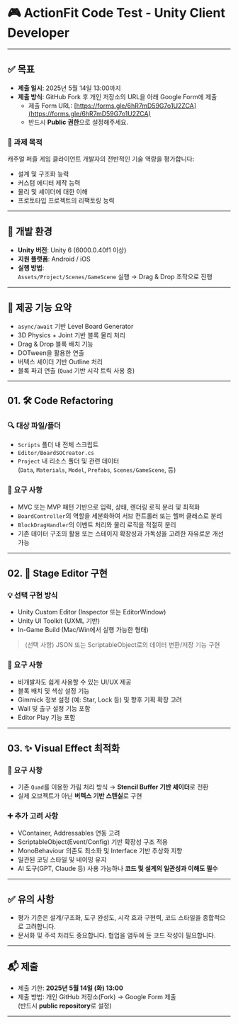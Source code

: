 # 🎮 ActionFit Code Test - Unity Client Developer

---

## ✅ 목표

- **제출 일시**: 2025년 5월 14일 13:00까지  
- **제출 방식**: GitHub Fork 후 개인 저장소의 URL을 아래 Google Form에 제출  
  - 제출 Form URL: [https://forms.gle/6hR7mD59G7o1U2ZCA](https://forms.gle/6hR7mD59G7o1U2ZCA)  
  - 반드시 **Public 권한**으로 설정해주세요.

### 🎯 과제 목적

캐주얼 퍼즐 게임 클라이언트 개발자의 전반적인 기술 역량을 평가합니다:

- 설계 및 구조화 능력
- 커스텀 에디터 제작 능력
- 물리 및 셰이더에 대한 이해
- 프로토타입 프로젝트의 리팩토링 능력

---

## 🔧 개발 환경

- **Unity 버전**: Unity 6 (6000.0.40f1 이상)
- **지원 플랫폼**: Android / iOS
- **실행 방법**:  
  `Assets/Project/Scenes/GameScene` 실행 → Drag & Drop 조작으로 진행

---

## 📁 제공 기능 요약

- `async/await` 기반 Level Board Generator
- 3D Physics + Joint 기반 블록 물리 처리
- Drag & Drop 블록 배치 기능
- DOTween을 활용한 연출
- 버텍스 셰이더 기반 Outline 처리
- 블록 파괴 연출 (`Quad` 기반 시각 트릭 사용 중)

---

## 01. 🛠️ Code Refactoring

### 🔍 대상 파일/폴더

- `Scripts` 폴더 내 전체 스크립트
- `Editor/BoardSOCreator.cs`
- `Project` 내 리소스 폴더 및 관련 데이터  
  (`Data`, `Materials`, `Model`, `Prefabs`, `Scenes/GameScene`, 등)

### 📌 요구 사항

- MVC 또는 MVP 패턴 기반으로 입력, 상태, 렌더링 로직 분리 및 최적화
- `BoardController`의 역할을 세분화하여 서브 컨트롤러 또는 헬퍼 클래스로 분리
- `BlockDragHandler`의 이벤트 처리와 물리 로직을 적절히 분리
- 기존 데이터 구조의 활용 또는 스테이지 확장성과 가독성을 고려한 자유로운 개선 가능

---

## 02. 🧩 Stage Editor 구현

### 💡 선택 구현 방식

- Unity Custom Editor (Inspector 또는 EditorWindow)
- Unity UI Toolkit (UXML 기반)
- In-Game Build (Mac/Win에서 실행 가능한 형태)

> (선택 사항) JSON 또는 ScriptableObject로의 데이터 변환/저장 기능 구현

### 📌 요구 사항

- 비개발자도 쉽게 사용할 수 있는 UI/UX 제공
- 블록 배치 및 색상 설정 기능
- Gimmick 정보 설정 (예: Star, Lock 등) 및 향후 기획 확장 고려
- Wall 및 출구 설정 기능 포함
- Editor Play 기능 포함

---

## 03. ✨ Visual Effect 최적화

### 🎯 요구 사항

- 기존 `Quad`를 이용한 가림 처리 방식 → **Stencil Buffer 기반 셰이더**로 전환
- 실제 오브젝트가 아닌 **버텍스 기반 스텐실**로 구현

### ➕ 추가 고려 사항

- VContainer, Addressables 연동 고려
- ScriptableObject(Event/Config) 기반 확장성 구조 적용
- MonoBehaviour 의존도 최소화 및 Interface 기반 추상화 지향
- 일관된 코딩 스타일 및 네이밍 유지
- AI 도구(GPT, Claude 등) 사용 가능하나 **코드 및 설계의 일관성과 이해도 필수**

---

## ✅ 유의 사항

- 평가 기준은 설계/구조화, 도구 완성도, 시각 효과 구현력, 코드 스타일을 종합적으로 고려합니다.
- 문서화 및 주석 처리도 중요합니다. 협업을 염두에 둔 코드 작성이 필요합니다.

---

## 📬 제출

- 제출 기한: **2025년 5월 14일 (화) 13:00**
- 제출 방법: 개인 GitHub 저장소(Fork) → Google Form 제출  
  (반드시 **public repository**로 설정)

---
